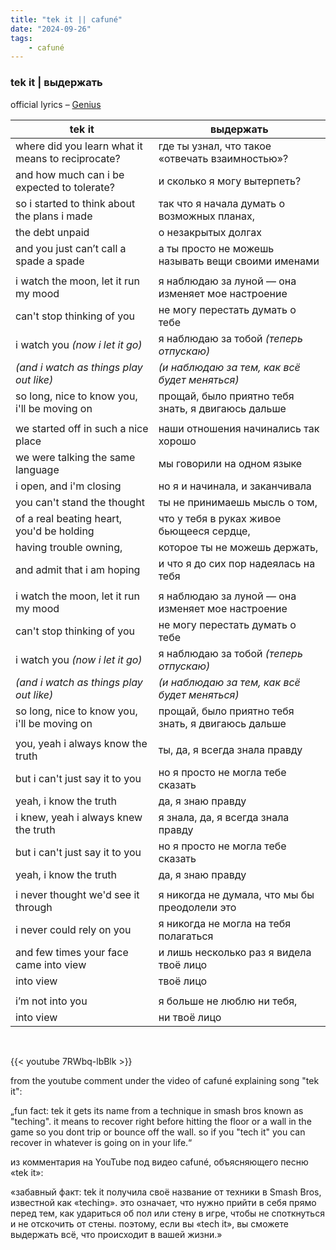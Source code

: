 ```yaml
---
title: "tek it || cafuné"
date: "2024-09-26"
tags:
    - cafuné
---
```


### tek it | выдержать 

official lyrics – [Genius](https://genius.com/Cafune-tek-it-lyrics)

tek it | выдержать
--|--
where did you learn what it means to reciprocate? | где ты узнал, что такое «отвечать взаимностью»?
and how much can i be expected to tolerate? | и сколько я могу вытерпеть?
so i started to think about the plans i made | так что я начала думать о возможных планах,
the debt unpaid | о незакрытых долгах
and you just can’t call a spade a spade | а ты просто не можешь называть вещи своими именами 
|||
i watch the moon, let it run my mood | я наблюдаю за луной — она изменяет мое настроение
can't stop thinking of you | не могу перестать думать о тебе
i watch you *(now i let it go)* | я наблюдаю за тобой *(теперь отпускаю)*
*(and i watch as things play out like)* | *(и наблюдаю за тем, как всё будет меняться)*
so long, nice to know you, i'll be moving on | прощай, было приятно тебя знать, я двигаюсь дальше
|||
we started off in such a nice place | наши отношения начинались так хорошо
we were talking the same language | мы говорили на одном языке
i open, and i'm closing | но я и начинала, и заканчивала
you can't stand the thought | ты не принимаешь мысль о том,
of a real beating heart, you'd be holding | что у тебя в руках живое бьющееся сердце,
having trouble owning, | которое ты не можешь держать,
and admit that i am hoping | и что я до сих пор надеялась на тебя
|||
i watch the moon, let it run my mood | я наблюдаю за луной — она изменяет мое настроение
can't stop thinking of you | не могу перестать думать о тебе
i watch you *(now i let it go)* | я наблюдаю за тобой *(теперь отпускаю)*
*(and i watch as things play out like)* | *(и наблюдаю за тем, как всё будет меняться)*
so long, nice to know you, i'll be moving on | прощай, было приятно тебя знать, я двигаюсь дальше
|||
you, yeah i always know the truth | ты, да, я всегда знала правду
but i can't just say it to you | но я просто не могла тебе сказать
yeah, i know the truth | да, я знаю правду
i knew, yeah i always knew the truth | я знала, да, я всегда знала правду
but i can't just say it to you | но я просто не могла тебе сказать
yeah, i know the truth | да, я знаю правду
|||
i never thought we'd see it through | я никогда не думала, что мы бы преодолели это
i never could rely on you | я никогда не могла на тебя полагаться
and few times your face came into view | и лишь несколько раз я видела твоё лицо
into view | твоё лицо
|||
i’m not into you | я больше не люблю ни тебя,
into view | ни твоё лицо

<br>

{{< youtube 7RWbq-lbBlk >}}

from the youtube comment under the video of cafuné explaining song "tek it":  

„fun fact: tek it gets its name from a technique in smash bros known as "teching". it means to recover right before hitting the floor or a wall in the game so you dont trip or bounce off the wall. so if you "tech it" you can recover in whatever is going on in your life.“

из комментария на YouTube под видео cafuné, объясняющего песню «tek it»:  

«забавный факт: tek it получила своё название от техники в Smash Bros, известной как «teching». это означает, что нужно прийти в себя прямо перед тем, как удариться об пол или стену в игре, чтобы не споткнуться и не отскочить от стены. поэтому, если вы «tech it», вы сможете выдержать всё, что происходит в вашей жизни.»